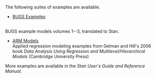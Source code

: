 The following suites of examples are available.

* [BUGS Examples](https://github.com/stan-dev/stan/wiki/BUGS-Examples)
<br />
 BUGS example models volumes 1--3, translated to Stan.

* [ARM Models](https://github.com/stan-dev/stan/wiki/ARM-Models) 
<br /> Applied regression modeling examples from   Gelman and Hill's 2006 book <i>Data Analysis Using Regression and Multilevel/Hierarchical Models</i> (Cambridge University Press)

More examples are available in the <i>Stan User's Guide and Reference Manual</i>.